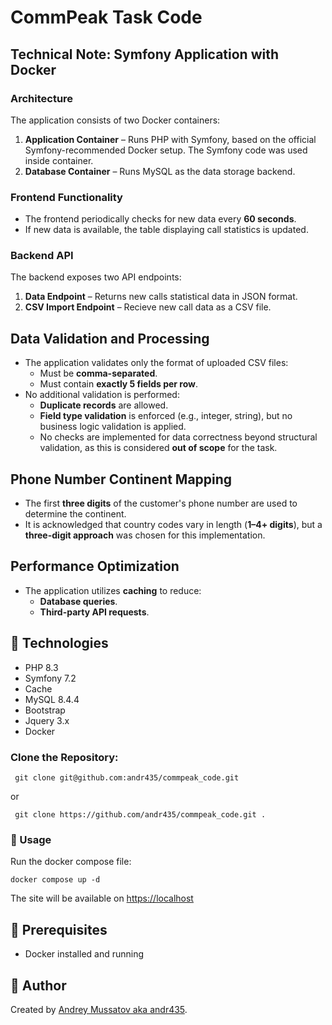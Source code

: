 # CommPeak Task Code

## Technical Note: Symfony Application with Docker  

### Architecture  
The application consists of two Docker containers:  
1. **Application Container** – Runs PHP with Symfony, based on the official Symfony-recommended Docker setup. The Symfony code was used inside container.  
2. **Database Container** – Runs MySQL as the data storage backend.  

### Frontend Functionality  
- The frontend periodically checks for new data every **60 seconds**.  
- If new data is available, the table displaying call statistics is updated.  

### Backend API  
The backend exposes two API endpoints:  
1. **Data Endpoint** – Returns new calls statistical data in JSON format.  
2. **CSV Import Endpoint** – Recieve new call data as a CSV file.  

## Data Validation and Processing  
- The application validates only the format of uploaded CSV files:  
  - Must be **comma-separated**.  
  - Must contain **exactly 5 fields per row**.  
- No additional validation is performed:  
  - **Duplicate records** are allowed.  
  - **Field type validation** is enforced (e.g., integer, string), but no business logic validation is applied.  
  - No checks are implemented for data correctness beyond structural validation, as this is considered **out of scope** for the task.  

## Phone Number Continent Mapping  
- The first **three digits** of the customer's phone number are used to determine the continent.  
- It is acknowledged that country codes vary in length (**1–4+ digits**), but a **three-digit approach** was chosen for this implementation.  

## Performance Optimization  
- The application utilizes **caching** to reduce:  
  - **Database queries**.  
  - **Third-party API requests**.  


## 📝 Technologies
- PHP 8.3
- Symfony 7.2
- Cache
- MySQL 8.4.4
- Bootstrap
- Jquery 3.x
- Docker

### Clone the Repository:
```
 git clone git@github.com:andr435/commpeak_code.git
```
or
```
 git clone https://github.com/andr435/commpeak_code.git .
```

### 🚀 Usage
Run the docker compose file:
```
docker compose up -d
```
The site will be available on [https://localhost](https://localhost)


## 🔧 Prerequisites
-  Docker installed and running

## 👤 Author
Created by [Andrey Mussatov aka andr435](https://github.com/andr435).
